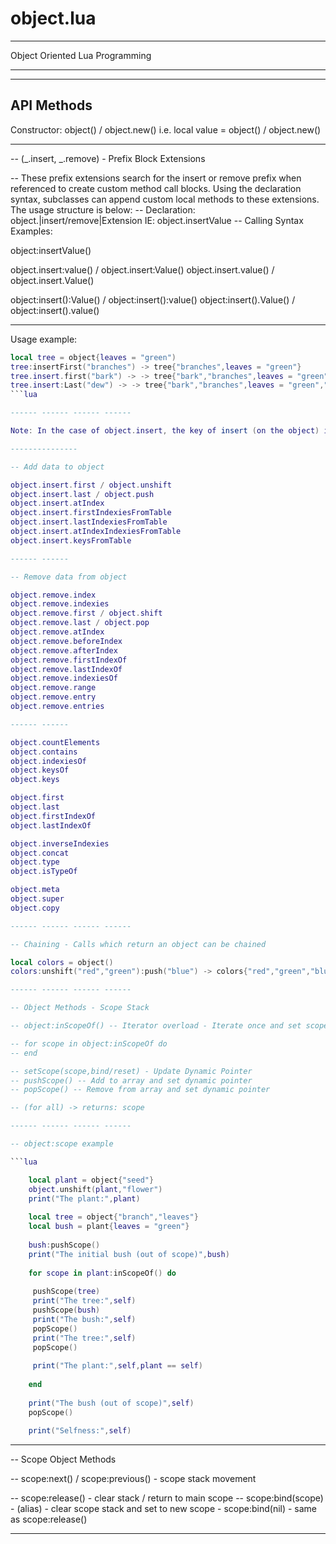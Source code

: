 object.lua
==========

------ ------ ------ ------
Object Oriented Lua Programming
------ ------ ------ ------

------------
API Methods
------------

Constructor: object() / object.new()
i.e. local value = object() / object.new()

------ ------ ------ ------

-- (_.insert, _.remove) - Prefix Block Extensions

-- These prefix extensions search for the insert or remove prefix when referenced to create custom method call blocks. Using the declaration syntax, subclasses can append custom local methods to these extensions. The usage structure is below:
-- Declaration: object.|insert/remove|Extension IE: object.insertValue
-- Calling Syntax Examples: 

  object:insertValue() 

  object.insert:value() / object.insert:Value()
  object.insert.value() / object.insert.Value() 

  object:insert():Value() / object:insert():value()
  object:insert().Value() / object:insert().value()

------ ------ ------ ------

Usage example:

```lua
local tree = object{leaves = "green")
tree:insertFirst("branches") -> tree{"branches",leaves = "green"}
tree.insert.first("bark") -> -> tree{"bark","branches",leaves = "green"}
tree.insert:Last("dew") -> -> tree{"bark","branches",leaves = "green","dew"}
```lua

------ ------ ------ ------

Note: In the case of object.insert, the key of insert (on the object) is a custom object which passes its 'selfness' as the instance of the object which it is a part of. i.e in the case of object.insert.first, insert.first takes an object (self) as its first argument to the function call. This argument takes 'object' as the implicit self as opposed to insert.

---------------

-- Add data to object

object.insert.first / object.unshift
object.insert.last / object.push
object.insert.atIndex
object.insert.firstIndexiesFromTable
object.insert.lastIndexiesFromTable
object.insert.atIndexIndexiesFromTable
object.insert.keysFromTable

------ ------

-- Remove data from object

object.remove.index
object.remove.indexies
object.remove.first / object.shift
object.remove.last / object.pop
object.remove.atIndex
object.remove.beforeIndex
object.remove.afterIndex
object.remove.firstIndexOf
object.remove.lastIndexOf
object.remove.indexiesOf
object.remove.range
object.remove.entry
object.remove.entries

------ ------

object.countElements
object.contains
object.indexiesOf
object.keysOf
object.keys

object.first
object.last
object.firstIndexOf
object.lastIndexOf

object.inverseIndexies
object.concat
object.type
object.isTypeOf

object.meta
object.super
object.copy

------ ------ ------ ------

-- Chaining - Calls which return an object can be chained

local colors = object()
colors:unshift("red","green"):push("blue") -> colors{"red","green","blue"}

------ ------ ------ ------

-- Object Methods - Scope Stack

-- object:inScopeOf() -- Iterator overload - Iterate once and set scope to object implicitly -> local scope becomes object 

-- for scope in object:inScopeOf do
-- end

-- setScope(scope,bind/reset) - Update Dynamic Pointer
-- pushScope() -- Add to array and set dynamic pointer
-- popScope() -- Remove from array and set dynamic pointer

-- (for all) -> returns: scope

------ ------ ------ ------

-- object:scope example

```lua

    local plant = object{"seed"}
    object.unshift(plant,"flower")
    print("The plant:",plant)
    
    local tree = object{"branch","leaves"}
    local bush = plant{leaves = "green"}
    
    bush:pushScope()
    print("The initial bush (out of scope)",bush)
    
    for scope in plant:inScopeOf() do
        
     pushScope(tree)
     print("The tree:",self)    
     pushScope(bush)
     print("The bush:",self)    
     popScope()
     print("The tree:",self)  
     popScope()
        
     print("The plant:",self,plant == self)
        
    end
    
    print("The bush (out of scope)",self)
    popScope()
    
    print("Selfness:",self)

```

------ ------ ------ ------

-- Scope Object Methods

-- scope:next() / scope:previous() - scope stack movement

-- scope:release() - clear stack / return to main scope
-- scope:bind(scope) - (alias) - clear scope stack and set to new scope - scope:bind(nil) - same as scope:release()

------ ------ ------ ------
